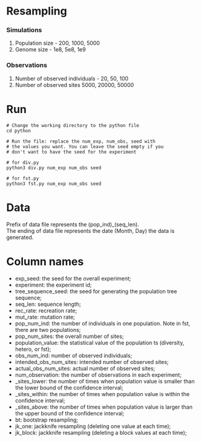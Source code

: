 # Resampling
### Simulations
1. Population size - 200, 1000, 5000
2. Genome size  - 1e8, 5e8,  1e9

### Observations
1. Number of observed individuals - 20, 50, 100
2. Number of observed sites 5000, 20000, 50000

# Run
```
# Change the working directory to the python file
cd python
```
```
# Run the file: replace the num_exp, num_obs, seed with
# the values you want. You can leave the seed empty if you
# don't want to have the seed for the experiment

# for div.py
python3 div.py num_exp num_obs seed

# for fst.py
python3 fst.py num_exp num_obs seed
```

# Data
Prefix of data file represents the (pop_ind)_(seq_len). \
The ending of data file represents the date (Month, Day) the data is generated. 

# Column names
* exp_seed: the seed for the overall experiment;
* experiment: the experiment id;
* tree_sequence_seed: the seed for generating the population tree sequence;
* seq_len: sequence length;
* rec_rate: recreation rate;
* mut_rate: mutation rate;
* pop_num_ind: the number of individuals in one population. Note in fst, there are two populations;
* pop_num_sites: the overall number of sites;
* population_value: the statistical value of the population ts (diversity, hetero, or fst);
* obs_num_ind: number of observed individuals;
* intended_obs_num_sites: intended number of observed sites;
* actual_obs_num_sites: actual number of observed sites;
* num_observation: the number of observations in each experiment;
* _sites_lower: the number of times when population value is smaller than the lower bound of the confidence interval;
* _sites_within: the number of times when population value is within the confidence interval;
* _sites_above: the number of times when population value is larger than the upper bound of the confidence interval;
* bt: bootstrap resampling;
* jk_one: jackknife resampling (deleting one value at each time);
* jk_block: jackknife resampling (deleting a block values at each time);
